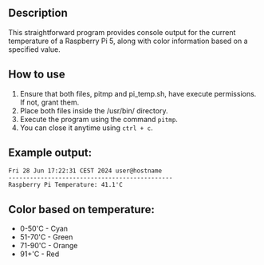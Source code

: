 ## Description

This straightforward program provides console output for the current temperature of a Raspberry Pi 5, along with color information based on a specified value.

## How to use

1. Ensure that both files, pitmp and pi_temp.sh, have execute permissions. If not, grant them.
2. Place both files inside the /usr/bin/ directory.
3. Execute the program using the command `pitmp`.
4. You can close it anytime using `ctrl + c`.

## Example output:

```
Fri 28 Jun 17:22:31 CEST 2024 user@hostname
----------------------------------------------
Raspberry Pi Temperature: 41.1'C
```

## Color based on temperature:

* 0-50'C - Cyan
* 51-70'C - Green
* 71-90'C - Orange
* 91+'C - Red
